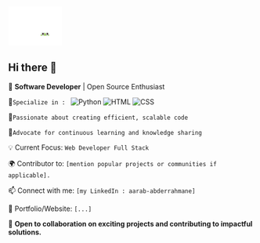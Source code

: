 <img src="Animation - 1732922053706.gif" height="80px">

## Hi there 👋

🌟 **Software Developer** | Open Source Enthusiast

🔹`Specialize in : `
![Python](https://img.shields.io/badge/Python-3776AB?style=flat&logo=python&logoColor=white) 
![HTML](https://img.shields.io/badge/HTML-E34F26?style=flat&logo=html5&logoColor=white)
![CSS](https://img.shields.io/badge/CSS-1572B6?style=flat&logo=css3&logoColor=white)

🔹`Passionate about creating efficient, scalable code`<br>

🔹`Advocate for continuous learning and knowledge sharing`<br>

💡 Current Focus: `Web Developer Full Stack`

🌍 Contributor to: `[mention popular projects or communities if applicable].`

📫 Connect with me: `[my LinkedIn : aarab-abderrahmane]`

🔗 Portfolio/Website: `[...]`

🚀 **Open to collaboration on exciting projects and contributing to impactful solutions.**
##

